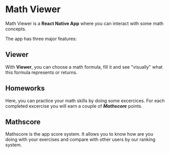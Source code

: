 # Math Viewer

Math Viewer is a **React Native App** where you can interact with some math concepts.

The app has three major features:

## Viewer

With **Viewer**, you can choose a math formula, fill it and see "visually" what this formula represents or returns.
## Homeworks

Here, you can practice your math skills by doing some excercices. For each completed excercise you will earn a couple of ***Mathscore*** points.
## Mathscore

Mathscore is the app score system. It allows you to know how are you doing with your exercises and compare with other users by our ranking system.

